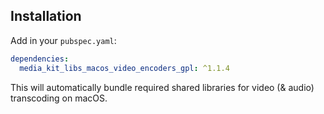 ## Installation

Add in your `pubspec.yaml`:

```yaml
dependencies:
  media_kit_libs_macos_video_encoders_gpl: ^1.1.4
```

This will automatically bundle required shared libraries for video (& audio) transcoding on macOS.
